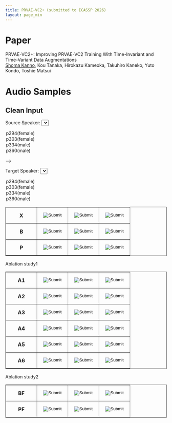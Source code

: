 ```yaml
---
title: PRVAE-VC2+ (submitted to ICASSP 2026)
layout: page_min
---
```


# Paper

PRVAE-VC2+: Improving PRVAE-VC2 Training With Time-Invariant and Time-Variant Data Augmentations  
<u>Shoma Kanno</u>, Kou Tanaka, Hirokazu Kameoka, Takuhiro Kaneko, Yuto Kondo, Toshie Matsui

# Audio Samples

## Clean Input

<div id="selector-container">

<label for="clean-src-selector">Source Speaker:</label>
<select name="clean-src" id="clean-src-selector">

<option value="5">p294(female)</option>
<option value="7">p303(female)</option>
<option value="6">p334(male)</option>
<option value="8">p360(male)</option>
</select>

-->

<label for="clean-tgt-selector">Target Speaker:</label>
<select name="clean-tgt" id="clean-tgt-selector">

<option value="5">p294(female)</option>
<option value="7">p303(female)</option>
<option value="6">p334(male)</option>
<option value="8">p360(male)</option>
</select>

</div>

<div id="clean-table-container">

  <table class="demo" border="1">
    <tbody>
      <tr>
        <th>X</th>
        <td><input type="image" src="../assets/demo/play.svg" onclick="play('clean','X',0)"/></td>
        <td><input type="image" src="../assets/demo/play.svg" onclick="play('clean','X',1)"/></td>
        <td><input type="image" src="../assets/demo/play.svg" onclick="play('clean','X',2)"/></td>
      </tr>
      <tr>
        <th>B</th>
        <td><input type="image" src="../assets/demo/play.svg" onclick="play('clean','B',0)"/></td>
        <td><input type="image" src="../assets/demo/play.svg" onclick="play('clean','B',1)"/></td>
        <td><input type="image" src="../assets/demo/play.svg" onclick="play('clean','B',2)"/></td>
      </tr>
      <tr>
        <th>P</th>
        <td><input type="image" src="../assets/demo/play.svg" onclick="play('clean','P',0)"/></td>
        <td><input type="image" src="../assets/demo/play.svg" onclick="play('clean','P',1)"/></td>
        <td><input type="image" src="../assets/demo/play.svg" onclick="play('clean','P',2)"/></td>
      </tr>
    </tbody>
  </table>

Ablation study1

  <table class="demo" border="1">
    <tbody>
      <tr>
        <th>A1</th>
        <td><input type="image" src="../assets/demo/play.svg" onclick="play('clean','A1',0)"/></td>
        <td><input type="image" src="../assets/demo/play.svg" onclick="play('clean','A1',1)"/></td>
        <td><input type="image" src="../assets/demo/play.svg" onclick="play('clean','A1',2)"/></td>
      </tr>
      <tr>
        <th>A2</th>
        <td><input type="image" src="../assets/demo/play.svg" onclick="play('clean','A2',0)"/></td>
        <td><input type="image" src="../assets/demo/play.svg" onclick="play('clean','A2',1)"/></td>
        <td><input type="image" src="../assets/demo/play.svg" onclick="play('clean','A2',2)"/></td>
      </tr>
      <tr>
        <th>A3</th>
        <td><input type="image" src="../assets/demo/play.svg" onclick="play('clean','A3',0)"/></td>
        <td><input type="image" src="../assets/demo/play.svg" onclick="play('clean','A3',1)"/></td>
        <td><input type="image" src="../assets/demo/play.svg" onclick="play('clean','A3',2)"/></td>
      </tr>
      <tr>
        <th>A4</th>
        <td><input type="image" src="../assets/demo/play.svg" onclick="play('clean','A4',0)"/></td>
        <td><input type="image" src="../assets/demo/play.svg" onclick="play('clean','A4',1)"/></td>
        <td><input type="image" src="../assets/demo/play.svg" onclick="play('clean','A4',2)"/></td>
      </tr>
      <tr>
        <th>A5</th>
        <td><input type="image" src="../assets/demo/play.svg" onclick="play('clean','A5',0)"/></td>
        <td><input type="image" src="../assets/demo/play.svg" onclick="play('clean','A5',1)"/></td>
        <td><input type="image" src="../assets/demo/play.svg" onclick="play('clean','A5',2)"/></td>
      </tr>
      <tr>
        <th>A6</th>
        <td><input type="image" src="../assets/demo/play.svg" onclick="play('clean','A6',0)"/></td>
        <td><input type="image" src="../assets/demo/play.svg" onclick="play('clean','A6',1)"/></td>
        <td><input type="image" src="../assets/demo/play.svg" onclick="play('clean','A6',2)"/></td>
      </tr>
    </tbody>
  </table>

Ablation study2

  <table class="demo" border="1">
    <tbody>
      <tr>
        <th>BF</th>
        <td><input type="image" src="../assets/demo/play.svg" onclick="play('clean','BF',0)"/></td>
        <td><input type="image" src="../assets/demo/play.svg" onclick="play('clean','BF',1)"/></td>
        <td><input type="image" src="../assets/demo/play.svg" onclick="play('clean','BF',2)"/></td>
      </tr>
      <tr>
        <th>PF</th>
        <td><input type="image" src="../assets/demo/play.svg" onclick="play('clean','PF',0)"/></td>
        <td><input type="image" src="../assets/demo/play.svg" onclick="play('clean','PF',1)"/></td>
        <td><input type="image" src="../assets/demo/play.svg" onclick="play('clean','PF',2)"/></td>
      </tr>
    </tbody>
  </table>

</div>

<script>

const spkname2id = {"p294": "5", "p334": "6", "p303": "7", "p360": "8"};

var clean_src = "5";
var clean_tgt = "5";

const WAV_NAME = ["001","002","007"];

const clean_src_sel = document.querySelector("#clean-src-selector");
clean_src_sel.addEventListener("change", (event) => {clean_src = event.target.value;});

const clean_tgt_sel = document.querySelector("#clean-tgt-selector");
clean_tgt_sel.addEventListener("change",  (event) => {clean_tgt = event.target.value;});




function play(type, model, idx) {
    const src = (type == "clean") ? clean_src : 0;
    const tgt = (type == "clean") ? clean_tgt : 0;
     
    const audio = new Audio(`../assets/demo/icassp2026_prvae-vc2+/${type}/${model}/${src}-${tgt}/${WAV_NAME[idx]}.wav`);
    audio.play();
}



</script>

<style>
    table.demo {
      width: auto;
    }
    table.demo>tbody>tr>th,
    table.demo>tbody>tr>td {
      width: 80px;
      min-width: 80px;
      max-width: 80px;
      height: 50px;
      text-align: center;
      vertical-align: center;
    }
</style>
